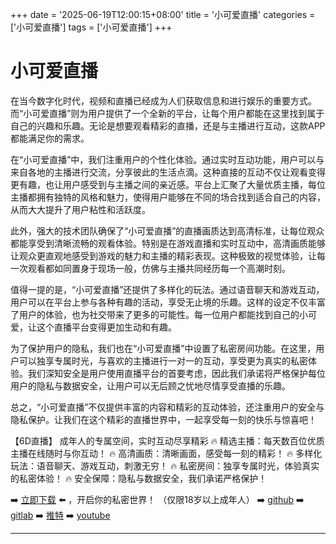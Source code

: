 +++
date = '2025-06-19T12:00:15+08:00'
title = '小可爱直播'
categories = ['小可爱直播']
tags = ['小可爱直播']
+++

# 小可爱直播

在当今数字化时代，视频和直播已经成为人们获取信息和进行娱乐的重要方式。而“小可爱直播”则为用户提供了一个全新的平台，让每个用户都能在这里找到属于自己的兴趣和乐趣。无论是想要观看精彩的直播，还是与主播进行互动，这款APP都能满足你的需求。

在“小可爱直播”中，我们注重用户的个性化体验。通过实时互动功能，用户可以与来自各地的主播进行交流，分享彼此的生活点滴。这种直接的互动不仅让观看变得更有趣，也让用户感受到与主播之间的亲近感。平台上汇聚了大量优质主播，每位主播都拥有独特的风格和魅力，使得用户能够在不同的场合找到适合自己的内容，从而大大提升了用户粘性和活跃度。

此外，强大的技术团队确保了“小可爱直播”的直播画质达到高清标准，让每位观众都能享受到清晰流畅的观看体验。特别是在游戏直播和实时互动中，高清画质能够让观众更直观地感受到游戏的魅力和主播的精彩表现。这种极致的视觉体验，让每一次观看都如同置身于现场一般，仿佛与主播共同经历每一个高潮时刻。

值得一提的是，“小可爱直播”还提供了多样化的玩法。通过语音聊天和游戏互动，用户可以在平台上参与各种有趣的活动，享受无止境的乐趣。这样的设定不仅丰富了用户的体验，也为社交带来了更多的可能性。每一位用户都能找到自己的小可爱，让这个直播平台变得更加生动和有趣。

为了保护用户的隐私，我们也在“小可爱直播”中设置了私密房间功能。在这里，用户可以独享专属时光，与喜欢的主播进行一对一的互动，享受更为真实的私密体验。我们深知安全是用户使用直播平台的首要考虑，因此我们承诺将严格保护每位用户的隐私与数据安全，让用户可以无后顾之忧地尽情享受直播的乐趣。

总之，“小可爱直播”不仅提供丰富的内容和精彩的互动体验，还注重用户的安全与隐私保护。让我们在这个精彩的直播世界中，一起享受每一刻的快乐与惊喜吧！

【6D直播】
成年人的专属空间，实时互动尽享精彩
🔥 精选主播：每天数百位优质主播在线随时与你互动！
🔥 高清画质：清晰画面，感受每一刻的精彩！
🔥 多样化玩法：语音聊天、游戏互动，刺激无穷！
🔥 私密房间：独享专属时光，体验真实的私密体验！
🔥 安全保障：隐私与数据安全，我们承诺严格保护！

➡️ [立即下载](https://down123.s3.ap-east-1.amazonaws.com/down/down.html?channelCode=blog) ⬅️ ，开启你的私密世界！
（仅限18岁以上成年人）
➡️ [github](https://aldult-live.github.io/)
➡️ [gitlab](https://seo-09598d.gitlab.io/)
➡️ [推特](https://x.com/wegame33)
➡️ [youtube](https://www.youtube.com/@6Dlive)

---
